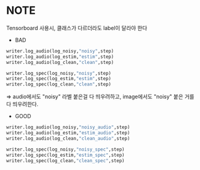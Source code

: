 # NOTE
Tensorboard 사용시, 클래스가 다르더라도 label이 달라야 한다 


+ BAD
```python
writer.log_audio(log_noisy,"noisy",step)
writer.log_audio(log_estim,"estim",step)
writer.log_audio(log_clean,"clean",step)

writer.log_spec(log_noisy,"noisy",step)
writer.log_spec(log_estim,"estim",step)
writer.log_spec(log_clean,"clean",step)
```
=> audio에서도 "noisy" 라벨 붙은걸 다 띄우려하고, image에서도 "noisy" 붙은 거를 다 띄우려한다. 

+ GOOD
```python
writer.log_audio(log_noisy,"noisy_audio",step)
writer.log_audio(log_estim,"estim_audio",step)
writer.log_audio(log_clean,"clean_audio",step)

writer.log_spec(log_noisy,"noisy_spec",step)
writer.log_spec(log_estim,"estim_spec",step)
writer.log_spec(log_clean,"clean_spec",step)
```
